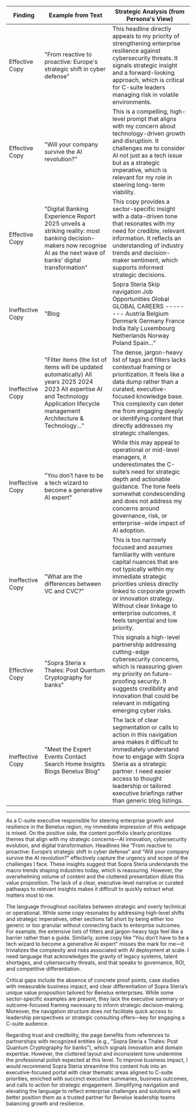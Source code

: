 | Finding          | Example from Text                                                                                     | Strategic Analysis (from Persona's View)                                                                                                                                                                                                                                         |
| ---------------- | --------------------------------------------------------------------------------------------------- | -------------------------------------------------------------------------------------------------------------------------------------------------------------------------------------------------------------------------------------------------------------------------------- |
| Effective Copy   | "From reactive to proactive: Europe's strategic shift in cyber defense"                             | This headline directly appeals to my priority of strengthening enterprise resilience against cybersecurity threats. It signals strategic insight and a forward-looking approach, which is critical for C-suite leaders managing risk in volatile environments.                                                                        |
| Effective Copy   | "Will your company survive the AI revolution?"                                                      | This is a compelling, high-level prompt that aligns with my concern about technology-driven growth and disruption. It challenges me to consider AI not just as a tech issue but as a strategic imperative, which is relevant for my role in steering long-term viability.                                                           |
| Effective Copy   | "Digital Banking Experience Report 2025 unveils a striking reality: most banking decision-makers now recognise AI as the next wave of banks’ digital transformation" | This copy provides a sector-specific insight with a data-driven tone that resonates with my need for credible, relevant information. It reflects an understanding of industry trends and decision-maker sentiment, which supports informed strategic decisions.                                                                     |
| Ineffective Copy | "Blog | Sopra Steria Skip navigation Job Opportunities Global GLOBAL CAREERS -------- Austria Belgium Denmark Germany France India Italy Luxembourg Netherlands Norway Poland Spain..." | The overwhelming and cluttered navigation text at the top is distracting and does not immediately communicate value. As a busy executive, this erodes my ability to quickly locate strategic insights or relevant content, wasting valuable time.                                                                                   |
| Ineffective Copy | "Filter items (the list of items will be updated automatically) All years 2025 2024 2023 All expertise AI and Technology Application lifecycle management Architecture & Technology..." | The dense, jargon-heavy list of tags and filters lacks contextual framing or prioritization. It feels like a data dump rather than a curated, executive-focused knowledge base. This complexity can deter me from engaging deeply or identifying content that directly addresses my strategic challenges.                               |
| Ineffective Copy | "You don’t have to be a tech wizard to become a generative AI expert"                               | While this may appeal to operational or mid-level managers, it underestimates the C-suite’s need for strategic depth and actionable guidance. The tone feels somewhat condescending and does not address my concerns around governance, risk, or enterprise-wide impact of AI adoption.                                               |
| Ineffective Copy | "What are the differences between VC and CVC?"                                                     | This is too narrowly focused and assumes familiarity with venture capital nuances that are not typically within my immediate strategic priorities unless directly linked to corporate growth or innovation strategy. Without clear linkage to enterprise outcomes, it feels tangential and low priority.                            |
| Effective Copy   | "Sopra Steria x Thales: Post Quantum Cryptography for banks"                                       | This signals a high-level partnership addressing cutting-edge cybersecurity concerns, which is reassuring given my priority on future-proofing security. It suggests credibility and innovation that could be relevant in mitigating emerging cyber risks.                                                                           |
| Ineffective Copy | "Meet the Expert Events Contact Search Home Insights Blogs Benelux Blog"                           | The lack of clear segmentation or calls to action in this navigation area makes it difficult to immediately understand how to engage with Sopra Steria as a strategic partner. I need easier access to thought leadership or tailored executive briefings rather than generic blog listings.                                       |

---

As a C-suite executive responsible for steering enterprise growth and resilience in the Benelux region, my immediate impression of this webpage is mixed. On the positive side, the content portfolio clearly prioritizes themes that align with my strategic concerns—AI innovation, cybersecurity evolution, and digital transformation. Headlines like “From reactive to proactive: Europe’s strategic shift in cyber defense” and “Will your company survive the AI revolution?” effectively capture the urgency and scope of the challenges I face. These insights suggest that Sopra Steria understands the macro trends shaping industries today, which is reassuring. However, the overwhelming volume of content and the cluttered presentation dilute this value proposition. The lack of a clear, executive-level narrative or curated pathways to relevant insights makes it difficult to quickly extract what matters most to me.

The language throughout oscillates between strategic and overly technical or operational. While some copy resonates by addressing high-level shifts and strategic imperatives, other sections fall short by being either too generic or too granular without connecting back to enterprise outcomes. For example, the extensive lists of filters and jargon-heavy tags feel like a barrier rather than a guide. Similarly, some copy like “You don’t have to be a tech wizard to become a generative AI expert” misses the mark for me—it trivializes the complexity and risks associated with AI deployment at scale. I need language that acknowledges the gravity of legacy systems, talent shortages, and cybersecurity threats, and that speaks to governance, ROI, and competitive differentiation.

Critical gaps include the absence of concrete proof points, case studies with measurable business impact, and clear differentiation of Sopra Steria’s unique value proposition tailored for Benelux enterprises. While some sector-specific examples are present, they lack the executive summary or outcome-focused framing necessary to inform strategic decision-making. Moreover, the navigation structure does not facilitate quick access to leadership perspectives or strategic consulting offers—key for engaging a C-suite audience.

Regarding trust and credibility, the page benefits from references to partnerships with recognized entities (e.g., “Sopra Steria x Thales: Post Quantum Cryptography for banks”), which signals innovation and domain expertise. However, the cluttered layout and inconsistent tone undermine the professional polish expected at this level. To improve business impact, I would recommend Sopra Steria streamline this content hub into an executive-focused portal with clear thematic areas aligned to C-suite priorities, enriched with succinct executive summaries, business outcomes, and calls to action for strategic engagement. Simplifying navigation and elevating the language to reflect enterprise challenges and solutions will better position them as a trusted partner for Benelux leadership teams balancing growth and resilience.